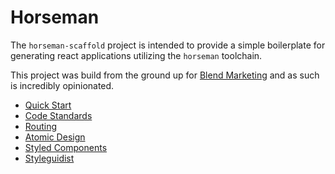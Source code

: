 # Horseman

The `horseman-scaffold` project is intended to provide a simple boilerplate for
generating react applications utilizing the `horseman` toolchain.

This project was build from the ground up for [Blend Marketing](blend.marketing)
and as such is incredibly opinionated.

* [Quick Start](./quickstart.md)
* [Code Standards](./code-standards.md)
* [Routing](./routing.md)
* [Atomic Design](./atomic-design.md)
* [Styled Components](./styled-components.md)
* [Styleguidist](./styleguide.md)

